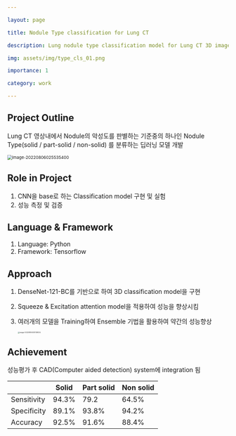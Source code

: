```yaml
---

layout: page

title: Nodule Type classification for Lung CT

description: Lung nodule type classification model for Lung CT 3D image

img: assets/img/type_cls_01.png

importance: 1

category: work

---
```




## Project Outline

Lung CT 영상내에서 Nodule의 악성도를 판별하는 기준중의 하나인 Nodule Type(solid / part-solid / non-solid) 를 분류하는 딥러닝 모델 개발

<img src="../../assets/img/image-20220806025535400.png" alt="image-20220806025535400" style="zoom:67%;" />

## Role in Project

1. CNN을 base로 하는 Classification model 구현 및 실험
2. 성능 측정 및 검증

## Language & Framework

1. Language: Python
2. Framework: Tensorflow

## Approach

1. DenseNet-121-BC를 기반으로 하여 3D classification model을 구현

2. Squeeze & Excitation attention model을 적용하여 성능을 향상시킴

3. 여러개의 모델을 Training하여 Ensemble 기법을 활용하여 약간의 성능향상

   <img src="../../assets/img/image-20220806030139034.png" alt="image-20220806030139034" style="zoom: 25%;" />

## Achievement

성능평가 후 CAD(Computer aided detection) system에 integration 됨

|             | Solid | Part solid | Non solid |
| ----------- | ---------- | ---------- | ---------- |
| Sensitivity | 94.3% | 79.2       | 64.5%     |
| Specificity | 89.1% | 93.8%      | 94.2%     |
| Accuracy    | 92.5% | 91.6%      | 88.4%     |

